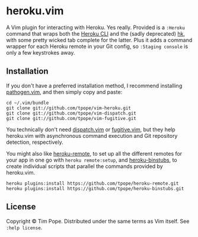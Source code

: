 # heroku.vim

A Vim plugin for interacting with Heroku.  Yes really.  Provided is a `:Heroku`
command that wraps both the [Heroku CLI][] and the (sadly deprecated) [hk][],
with some pretty wicked tab complete for the latter.  Plus it adds a command
wrapper for each Heroku remote in your Git config, so `:Staging console` is
only a few keystrokes away.

[Heroku CLI]: https://devcenter.heroku.com/articles/heroku-cli
[hk]: https://github.com/heroku/hk

## Installation

If you don't have a preferred installation method, I recommend
installing [pathogen.vim](https://github.com/tpope/vim-pathogen), and
then simply copy and paste:

    cd ~/.vim/bundle
    git clone git://github.com/tpope/vim-heroku.git
    git clone git://github.com/tpope/vim-dispatch.git
    git clone git://github.com/tpope/vim-fugitive.git

You technically don't need [dispatch.vim][] or [fugitive.vim][], but they help
heroku.vim with asynchronous command execution and Git repository detection,
respectively.

You might also like [heroku-remote][], to set up all the different remotes for
your app in one go with `heroku remote:setup`, and [heroku-binstubs][], to
create individual scripts that parallel the commands provided by heroku.vim.

    heroku plugins:install https://github.com/tpope/heroku-remote.git
    heroku plugins:install https://github.com/tpope/heroku-binstubs.git

[dispatch.vim]: https://github.com/tpope/vim-dispatch
[fugitive.vim]: https://github.com/tpope/vim-fugitive
[heroku-remote]: https://github.com/tpope/heroku-remote
[heroku-binstubs]: https://github.com/tpope/heroku-binstubs

## License

Copyright © Tim Pope.  Distributed under the same terms as Vim itself.
See `:help license`.
